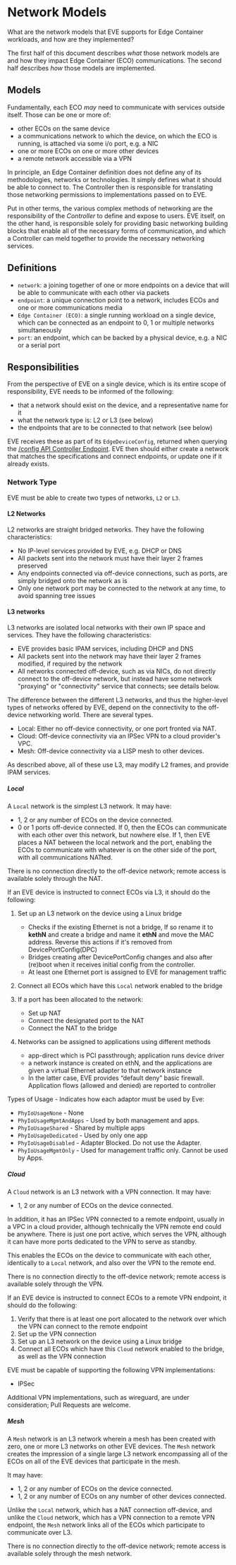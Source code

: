 # Network Models

What are the network models that EVE supports for Edge Container workloads, and how are they implemented?

The first half of this document describes _what_ those network models are and how they impact Edge Container (ECO) communications. The second half describes _how_ those models are implemented.

## Models

Fundamentally, each ECO _may_ need to communicate with services outside itself. Those can be one or more of:

* other ECOs on the same device
* a communications network to which the device, on which the ECO is running, is attached via some i/o port, e.g. a NIC
* one or more ECOs on one or more other devices
* a remote network accessible via a VPN

In principle, an Edge Container definition does not define any of its methodologies, networks or technologies. It simply defines what it should be able to connect to. The Controller then is responsible for translating those networking permissions to implementations passed on to EVE.

Put in other terms, the various complex methods of networking are the responsibility of the _Controller_ to define and expose to users. EVE itself, on the other hand, is responsible solely for providing basic networking building blocks that enable all of the necessary forms of communication, and which a Controller can meld together to provide the necessary networking services.

## Definitions

* `network`: a joining together of one or more endpoints on a device that will be able to communicate with each other via packets
* `endpoint`: a unique connection point to a network, includes ECOs and one or more communications media
* `Edge Container (ECO)`: a single running workload on a single device, which can be connected as an endpoint to 0, 1 or multiple networks simultaneously
* `port`: an endpoint, which can be backed by a physical device, e.g. a NIC or a serial port

## Responsibilities

From the perspective of EVE on a single device, which is its entire scope of responsibility, EVE needs to be informed of the following:

* that a network should exist on the device, and a representative name for it
* what the network type is: L2 or L3 (see below)
* the endpoints that are to be connected to that network (see below)

EVE receives these as part of its `EdgeDeviceConfig`, returned when querying the [/config API Controller Endpoint](../api/README.md#Configuration). EVE then should either create a network that matches the specifications and connect endpoints, or update one if it already exists.

### Network Type

EVE must be able to create two types of networks, `L2` or `L3`.

#### L2 Networks

L2 networks are straight bridged networks. They have the following characteristics:

* No IP-level services provided by EVE, e.g. DHCP or DNS
* All packets sent into the network must have their layer 2 frames preserved
* Any endpoints connected via off-device connections, such as ports, are simply bridged onto the network as is
* Only one network port may be connected to the network at any time, to avoid spanning tree issues

#### L3 networks

L3 networks are isolated local networks with their own IP space and services. They have the following characteristics:

* EVE provides basic IPAM services, including DHCP and DNS
* All packets sent into the network may have their layer 2 frames modified, if required by the network
* All networks connected off-device, such as via NICs, do not directly connect to the off-device network, but instead have some network "proxying" or "connectivity" service that connects; see details below.

The difference between the different L3 networks, and thus the higher-level types of networks offered by EVE, depend on the connectivity to the off-device networking world. There are
several types.

* Local: Either no off-device connectivity, or one port fronted via NAT.
* Cloud: Off-device connectivity via an IPSec VPN to a cloud provider's VPC.
* Mesh: Off-device connectivity via a LISP mesh to other devices.

As described above, all of these use L3, may modify L2 frames, and provide IPAM services.

##### Local

A `Local` network is the simplest L3 network. It may have:

* 1, 2 or any number of ECOs on the device connected.
* 0 or 1 ports off-device connected. If 0, then the ECOs can communicate with each other over this network, but nowhere else. If 1, then EVE places a NAT between the local network and the port, enabling the ECOs to communicate with whatever is on the other side of the port, with all communications NATted.

There is no connection directly to the off-device network; remote access is available solely through the NAT.

If an EVE device is instructed to connect ECOs via L3, it should do the following:

1. Set up an L3 network on the device using a Linux bridge
   * Checks if the existing Ethernet is not a bridge, If so rename it to **kethN** and create a bridge and name it **ethN** and move the MAC address. Reverse this actions if it's removed from DevicePortConfig(DPC)
   * Bridges creating after DevicePortConfig changes and also after (re)boot when it receives initial config from the controller.
   * At least one Ethernet port is assigned to EVE for management traffic

1. Connect all ECOs which have this `Local` network enabled to the bridge

1. If a port has been allocated to the network:
   * Set up NAT
   * Connect the designated port to the NAT
   * Connect the NAT to the bridge

1. Networks can be assigned to applications using different methods
   * app-direct which is PCI passthrough; application runs device driver
   * a network instance is created on ethN, and the applications are given a virtual Ethernet adapter to that network instance
   * In the latter case, EVE provides “default deny” basic firewall. Application flows (allowed and denied) are reported to controller

Types of Usage - Indicates how each adaptor must be used by Eve:
* `PhyIoUsageNone` - None
* `PhyIoUsageMgmtAndApps` - Used by both management and apps.
* `PhyIoUsageShared` - Shared by multiple apps
* `PhyIoUsageDedicated` - Used by only one app
* `PhyIoUsageDisabled` - Adapter Blocked. Do not use the Adapter.
* `PhyIoUsageMgmtOnly` - Used for management traffic only. Cannot be used by Apps.


##### Cloud

A `Cloud` network is an L3 network with a VPN connection. It may have:

* 1, 2 or any number of ECOs on the device connected.

In addition, it has an IPSec VPN connected to a remote endpoint, usually in a VPC in a cloud provider, although technically the VPN remote end could be anywhere. There is
just one port active, which serves the VPN, although it can have more ports dedicated to the VPN to serve as standby.

This enables the ECOs on the device to communicate with each other, identically to a `Local` network, and also over the VPN to the remote end.

There is no connection directly to the off-device network; remote access is available solely through the VPN.

If an EVE device is instructed to connect ECOs to a remote VPN endpoint, it should do the following:

1. Verify that there is at least one port allocated to the network over which the VPN can connect to the remote endpoint
1. Set up the VPN connection
1. Set up an L3 network on the device using a Linux bridge
1. Connect all ECOs which have this `Cloud` network enabled to the bridge, as well as the VPN connection

EVE must be capable of supporting the following VPN implementations:

* IPSec

Additional VPN implementations, such as wireguard, are under consideration; Pull Requests are welcome.


##### Mesh

A `Mesh` network is an L3 network wherein a mesh has been created with zero, one or more L3 networks on other EVE devices. The `Mesh` network creates the
impression of a single large L3 network encompassing all of the ECOs on all of the EVE devices that participate in the mesh.

It may have:

* 1, 2 or any number of ECOs on the device connected.
* 1, 2 or any number of ECOs on any number of other devices connected.

Unlike the `Local` network, which has a NAT connection off-device, and unlike the `Cloud` network, which has a VPN connection to a remote VPN endpoint, the `Mesh` network links all
of the ECOs which participate to communicate over L3.

There is no connection directly to the off-device network; remote access is available solely through the mesh network.
